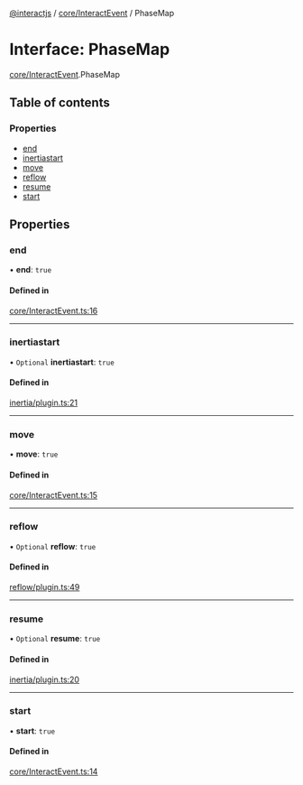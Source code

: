 [@interactjs](../README.md) / [core/InteractEvent](../modules/core_InteractEvent.md) / PhaseMap

# Interface: PhaseMap

[core/InteractEvent](../modules/core_InteractEvent.md).PhaseMap

## Table of contents

### Properties

- [end](core_InteractEvent.PhaseMap.md#end)
- [inertiastart](core_InteractEvent.PhaseMap.md#inertiastart)
- [move](core_InteractEvent.PhaseMap.md#move)
- [reflow](core_InteractEvent.PhaseMap.md#reflow)
- [resume](core_InteractEvent.PhaseMap.md#resume)
- [start](core_InteractEvent.PhaseMap.md#start)

## Properties

### end

• **end**: ``true``

#### Defined in

[core/InteractEvent.ts:16](https://github.com/taye/interact.js/blob/5ca9fe72/packages/@interactjs/core/InteractEvent.ts#L16)

___

### inertiastart

• `Optional` **inertiastart**: ``true``

#### Defined in

[inertia/plugin.ts:21](https://github.com/taye/interact.js/blob/5ca9fe72/packages/@interactjs/inertia/plugin.ts#L21)

___

### move

• **move**: ``true``

#### Defined in

[core/InteractEvent.ts:15](https://github.com/taye/interact.js/blob/5ca9fe72/packages/@interactjs/core/InteractEvent.ts#L15)

___

### reflow

• `Optional` **reflow**: ``true``

#### Defined in

[reflow/plugin.ts:49](https://github.com/taye/interact.js/blob/5ca9fe72/packages/@interactjs/reflow/plugin.ts#L49)

___

### resume

• `Optional` **resume**: ``true``

#### Defined in

[inertia/plugin.ts:20](https://github.com/taye/interact.js/blob/5ca9fe72/packages/@interactjs/inertia/plugin.ts#L20)

___

### start

• **start**: ``true``

#### Defined in

[core/InteractEvent.ts:14](https://github.com/taye/interact.js/blob/5ca9fe72/packages/@interactjs/core/InteractEvent.ts#L14)

